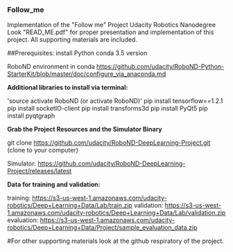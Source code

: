 ### Follow_me
Implementation of the "Follow me" Project Udacity Robotics Nanodegree
Look "READ_ME.pdf" for proper presentation and implementation of this project. All supporting materials are included.

##Prerequisites:
install Python conda 3.5 version

RoboND environment in conda
https://github.com/udacity/RoboND-Python-StarterKit/blob/master/doc/configure_via_anaconda.md


**Additional libraries to install via terminal:**

'source activate RoboND (or activate RoboND)'
pip install tensorflow==1.2.1
pip install socketIO-client
pip install transforms3d
pip install PyQt5
pip install pyqtgraph

**Grab the Project Resources and the Simulator Binary**

git clone https://github.com/udacity/RoboND-DeepLearning-Project.git (clone to your computer)

Simulator: https://github.com/udacity/RoboND-DeepLearning-Project/releases/latest

**Data for training and validation:**

training: https://s3-us-west-1.amazonaws.com/udacity-robotics/Deep+Learning+Data/Lab/train.zip
validation: https://s3-us-west-1.amazonaws.com/udacity-robotics/Deep+Learning+Data/Lab/validation.zip
evaluation: https://s3-us-west-1.amazonaws.com/udacity-robotics/Deep+Learning+Data/Project/sample_evaluation_data.zip

#For other supporting materials look at the github respiratory of the project.
